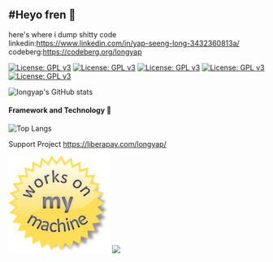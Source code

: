 
## #Heyo fren :fox_face:
here's where i dump shitty code\
linkedin:https://www.linkedin.com/in/yap-seeng-long-3432360813a/ \
codeberg:https://codeberg.org/longyap

[![License: GPL v3](https://img.shields.io/badge/License-GPLv3-blue.svg)](https://www.gnu.org/licenses/gpl-3.0)
[![License: GPL v3](https://img.shields.io/badge/License-GPLv3-blue.svg)](https://www.gnu.org/licenses/gpl-3.0)
[![License: GPL v3](https://img.shields.io/badge/License-GPLv3-blue.svg)](https://www.gnu.org/licenses/gpl-3.0)
[![License: GPL v3](https://img.shields.io/badge/License-GPLv3-blue.svg)](https://www.gnu.org/licenses/gpl-3.0)
[![License: GPL v3](https://img.shields.io/badge/License-GPLv3-blue.svg)](https://www.gnu.org/licenses/gpl-3.0)




![longyap's GitHub stats](https://github-readme-stats.vercel.app/api?username=longyap&theme=gotham )  
#### Framework and Technology :rocket:
![Top Langs](https://github-readme-stats.vercel.app/api/top-langs/?username=longyap&layout=compact&theme=gotham)

Support Project 
https://liberapay.com/longyap/

![background](https://github.com/longyap/longyap/blob/main/WorksOnMyMachine%20(1).png)
<a href="https://endsoftwarepatents.org/innovating-without-patents"><img style="height: 120px;" src="https://static.fsf.org/nosvn/esp/logos/innovating-without-patents.svg"></a>
